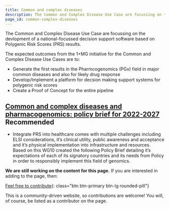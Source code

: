 ```yaml
---
title: Common and complex diseases
description: The Common and Complex Disease Use Case are focussing on the devlopment of a national-focussed decision support software based on Polygenic Risk Scores (PRS) results. 
page_id: common-complex-diseases
---
```

The Common and Complex Disease Use Case are focussing on the devlopment of a national-focussed decision support software based on Polygenic Risk Scores (PRS) results. 

The expected outcomes from the 1+MG initiative for the Common and Complex Disease Use Cases are to:

* Generate the first results in the Pharmcogenomics (PGx) field in major common diseases and also for likely drug response
* Develop/Implement a platform for decsion making support systems for polygenic risk scores
* Create a Proof of Concept for the entire pipeline

## [Common and complex diseases and pharmacogenomics: policy brief for 2022-2027](https://ec.europa.eu/newsroom/dae/redirection/document/93728) <span class="badge badge-dark">Recommended<i class="fa-solid fa-thumbs-up"></i></span>
* Integrate PRS into healthcare comes with multiple challenges including ELSI considerations, it’s clinical utility, public awareness and acceptance and it’s physical implementation into infrastructure and resources. Based on this WG10 created the following Policy Brief detailing it’s expectations of each of its signatory countries and its needs from Policy in order to responsibly implement this field of genomics. 



**We are still working on the content for this page.** If you are interested in adding to the page, then:

[Feel free to contribute](how_to_contribute){: class="btn btn-primary btn-lg rounded-pill"}

This is a community-driven website, so contributions are welcome! You will, of course, be listed as a contributor on the page.